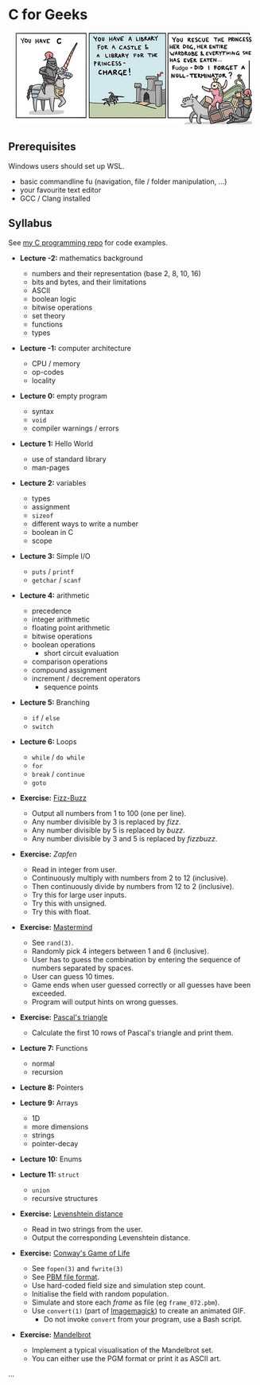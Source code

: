 # C for Geeks

<p align="center">
  <img alt="Banner" src="images/banner.png">
</p>

## Prerequisites

Windows users should set up WSL.

- basic commandline fu (navigation, file / folder manipulation, ...)
- your favourite text editor
- GCC / Clang installed

## Syllabus

See [my C programming repo](https://github.com/W4RH4WK/UIBK-703004-C-Programming) for code examples.

- **Lecture -2:** mathematics background
    - numbers and their representation (base 2, 8, 10, 16)
    - bits and bytes, and their limitations
    - ASCII
    - boolean logic
    - bitwise operations
    - set theory
    - functions
    - types

- **Lecture -1:** computer architecture
    - CPU / memory
    - op-codes
    - locality

- **Lecture 0:** empty program
    - syntax
    - `void`
    - compiler warnings / errors

- **Lecture 1:** Hello World
    - use of standard library
    - man-pages

- **Lecture 2:** variables
    - types
    - assignment
    - `sizeof`
    - different ways to write a number
    - boolean in C
    - scope

- **Lecture 3:** Simple I/O
    - `puts` / `printf`
    - `getchar` / `scanf`

- **Lecture 4:** arithmetic
    - precedence
    - integer arithmetic
    - floating point arithmetic
    - bitwise operations
    - boolean operations
        - short circuit evaluation
    - comparison operations
    - compound assignment
    - increment / decrement operators
        - sequence points

- **Lecture 5:** Branching
    - `if` / `else`
    - `switch`

- **Lecture 6:** Loops
    - `while` / `do while`
    - `for`
    - `break` / `continue`
    - `goto`

- **Exercise:** [Fizz-Buzz](https://en.wikipedia.org/wiki/Fizz_buzz)
    - Output all numbers from 1 to 100 (one per line).
    - Any number divisible by 3 is replaced by *fizz*.
    - Any number divisible by 5 is replaced by *buzz*.
    - Any number divisible by 3 and 5 is replaced by *fizzbuzz*.

- **Exercise:** *Zapfen*
    - Read in integer from user.
    - Continuously multiply with numbers from 2 to 12 (inclusive).
    - Then continuously divide by numbers from 12 to 2 (inclusive).
    - Try this for large user inputs.
    - Try this with unsigned.
    - Try this with float.

- **Exercise:** [Mastermind](https://en.wikipedia.org/wiki/Mastermind_(board_game))
    - See `rand(3)`.
    - Randomly pick 4 integers between 1 and 6 (inclusive).
    - User has to guess the combination by entering the sequence of numbers separated by spaces.
    - User can guess 10 times.
    - Game ends when user guessed correctly or all guesses have been exceeded.
    - Program will output hints on wrong guesses.

- **Exercise:** [Pascal's triangle](https://en.wikipedia.org/wiki/Pascal%27s_triangle)
    - Calculate the first 10 rows of Pascal's triangle and print them.

- **Lecture 7:** Functions
    - normal
    - recursion

- **Lecture 8:** Pointers

- **Lecture 9:** Arrays
    - 1D
    - more dimensions
    - strings
    - pointer-decay

- **Lecture 10:** Enums

- **Lecture 11:** `struct`
    - `union`
    - recursive structures

- **Exercise:** [Levenshtein distance](https://en.wikipedia.org/wiki/Levenshtein_distance)
    - Read in two strings from the user.
    - Output the corresponding Levenshtein distance.

- **Exercise:** [Conway's Game of Life](https://en.wikipedia.org/wiki/Conway%27s_Game_of_Life)
    - See `fopen(3)` and `fwrite(3)`
    - See [PBM file format](https://en.wikipedia.org/wiki/Netpbm_format#PBM_example).
    - Use hard-coded field size and simulation step count.
    - Initialise the field with random population.
    - Simulate and store each *frame* as file (eg `frame_072.pbm`).
    - Use `convert(1)` (part of [Imagemagick](https://packages.debian.org/stable/imagemagick)) to create an animated GIF.
        - Do not invoke `convert` from your program, use a Bash script.

- **Exercise:** [Mandelbrot](https://en.wikipedia.org/wiki/Mandelbrot_set)
    - Implement a typical visualisation of the Mandelbrot set.
    - You can either use the PGM format or print it as ASCII art.

...
